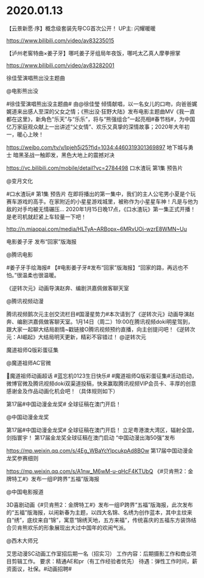 # 2020.01.13

【云景新愿·序】概念级套装先导CG首次公开！ UP主: 闪耀暖暖

https://www.bilibili.com/video/av83235015

 
【泸州老窖特曲×姜子牙】哪吒姜子牙组局年夜饭，哪吒太乙真人摩拳擦掌

https://www.bilibili.com/video/av83282001


徐佳莹演唱熊出没主题曲

@电影熊出没 

#徐佳莹演唱熊出没主题曲# 由@徐佳瑩 倾情献唱，以一名女儿的口吻，向爸爸娓娓道来出感人至深的父女之情；《熊出没·狂野大陆》发布电影主题曲MV《我一直都在这里》，新角色“乐天”与“乐乐”，将与“熊强组合”一起亮相#春节档#，为中国亿万家庭观众献上一出讲述“父女情”、欢乐又真挚的深情故事；2020年大年初一，暖心上映！

https://weibo.com/tv/v/Ipjeh5j25?fid=1034:4460319301369897
地下城与勇士 暗黑圣战一触即发，黑色大地上的震撼对决

https://vc.bilibili.com/mobile/detail?vc=2784498
口水渣玩 第1集 预告片

@变月文化 

#口水渣玩# 第1集 预告片 在即将播出的第一集中，我们的主人公宅男小夏是个玩赛车游戏的高手。在家附近的小星星游戏城里，被称作为小星星车神！凡是与他为敌的对手均被无情碾压…
2020年1月15日晚17点，《口水渣玩》第一集正式开播！是老司机就赶紧上车较量一下吧！

http://n.miaopai.com/media/HLTyA~ARBopx~6MRvUOi-wzrE8WMN~Uu


电影姜子牙 发布“回家”版海报

@腾讯电影  

#姜子牙手绘海报# 【#电影姜子牙#发布“回家”版海报】“回家的路，再远也不怕。”很温柔也很温暖。                                


《逆转次元》动画导演赵奔、编剧洪嘉佩做客聊天室

@腾讯视频动漫  

腾讯视频鹅次元主创交流栏目#国漫星势力#本次请到了《逆转次元》动画导演赵奔、编剧洪嘉佩做客聊天室。1月14日（周二）19:00在腾讯视频doki明星驾到，跟大家一起聊大结局剧情~戳链接O腾讯视频预约直播，向主创提问吧！《逆转次元：AI崛起》大结局明天更新，精彩不容错过！ @逆转次元        

                                                   
魔道祖师Q版彩蛋征集

@魔道祖师AC官微  

魔道祖师动画超话 #蓝忘机0123生日快乐# #魔道祖师Q版彩蛋征集#活动启动，微博官微及腾讯视频doki双渠道投稿，快来赢取腾讯视频VIP会员卡、丰厚的创意感谢金及作品动画化机会吧！（具体规则如下）


第17届#中国动漫金龙奖# 全球征稿在澳门开启！

@中国动漫金龙奖                            

第17届#中国动漫金龙奖# 全球征稿在澳门开启！
立足粤港澳大湾区，辐射全国，剑指寰宇！
第17届金龙奖全球征稿在澳门启动 “中国动漫出海50强”发布

https://mp.weixin.qq.com/s/4Eg_WBaYcYlpcukpAd8BOw
第17届中国动漫金龙奖参赛细则

https://mp.weixin.qq.com/s/A1nw_M6wM-u-qHcF4KTUbQ
《#贝肯熊2：金牌特工#》发布一组IP跨界“五福”版海报

@中国电影报道

3D喜剧动画《#贝肯熊2：金牌特工#》发布一组IP跨界“五福”版海报，此次发布的“五福”版海报，以闹新春为主题，以四大名锦、名绣为创作蓝本，其中主纹来自“绣”，底纹来自“锦”，寓意“锦绣天地，五方来福”，传统喜庆的五福东方装饰结合贝肯熊欢乐的形象展现出大过中国年的欢闹气派。






@西木大师兄 

艾思动漫SC动画工作室招后期一名（招实习）
工作内容：后期摄影工作和商业项目剪辑工作。
要求：精通AE和pr（有工作经验者优先）
待遇：弹性工作时间，薪资面议，社保。#动画招聘#                      